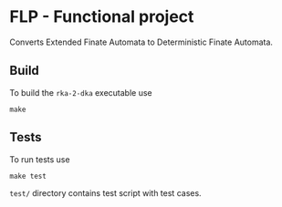 # FLP - Functional project
Converts Extended Finate Automata to Deterministic Finate Automata.

## Build
To build the `rka-2-dka` executable use
```
make
```

## Tests
To run tests use
```
make test
```

`test/` directory contains test script with test cases.
